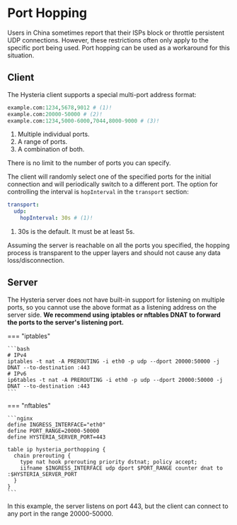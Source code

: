 # Port Hopping

Users in China sometimes report that their ISPs block or throttle persistent UDP connections. However, these restrictions often only apply to the specific port being used. Port hopping can be used as a workaround for this situation.

## Client

The Hysteria client supports a special multi-port address format:

```python
example.com:1234,5678,9012 # (1)!
example.com:20000-50000 # (2)!
example.com:1234,5000-6000,7044,8000-9000 # (3)!
```

1. Multiple individual ports.
2. A range of ports.
3. A combination of both.

There is no limit to the number of ports you can specify.

The client will randomly select one of the specified ports for the initial connection and will periodically switch to a different port. The option for controlling the interval is `hopInterval` in the `transport` section:

```yaml
transport:
  udp:
    hopInterval: 30s # (1)!
```

1. 30s is the default. It must be at least 5s.

Assuming the server is reachable on all the ports you specified, the hopping process is transparent to the upper layers and should not cause any data loss/disconnection.

## Server

The Hysteria server does not have built-in support for listening on multiple ports, so you cannot use the above format as a listening address on the server side. **We recommend using iptables or nftables DNAT to forward the ports to the server's listening port.**

=== "iptables"

    ```bash
    # IPv4
    iptables -t nat -A PREROUTING -i eth0 -p udp --dport 20000:50000 -j DNAT --to-destination :443
    # IPv6
    ip6tables -t nat -A PREROUTING -i eth0 -p udp --dport 20000:50000 -j DNAT --to-destination :443
    ```

=== "nftables"

    ```nginx
    define INGRESS_INTERFACE="eth0"
    define PORT_RANGE=20000-50000
    define HYSTERIA_SERVER_PORT=443

    table ip hysteria_porthopping {
      chain prerouting {
        type nat hook prerouting priority dstnat; policy accept;
        iifname $INGRESS_INTERFACE udp dport $PORT_RANGE counter dnat to :$HYSTERIA_SERVER_PORT
      }
    }
    ```

In this example, the server listens on port 443, but the client can connect to any port in the range 20000-50000.

